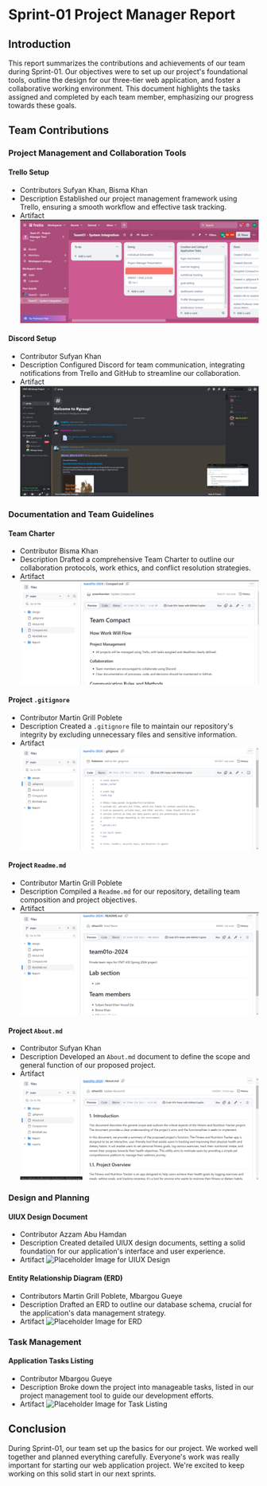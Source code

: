 # Sprint-01 Project Manager Report

## Introduction

This report summarizes the contributions and achievements of our team during Sprint-01. Our objectives were to set up our project's foundational tools, outline the design for our three-tier web application, and foster a collaborative working environment. This document highlights the tasks assigned and completed by each team member, emphasizing our progress towards these goals.

## Team Contributions

### Project Management and Collaboration Tools

#### Trello Setup
- Contributors Sufyan Khan, Bisma Khan
- Description Established our project management framework using Trello, ensuring a smooth workflow and effective task tracking.
- Artifact ![Image for Trello Setup](./images/trello-setup.png)

#### Discord Setup
- Contributor Sufyan Khan
- Description Configured Discord for team communication, integrating notifications from Trello and GitHub to streamline our collaboration.
- Artifact ![Image for Discord Setup](./images/group-discord.png)

### Documentation and Team Guidelines

#### Team Charter
- Contributor Bisma Khan
- Description Drafted a comprehensive Team Charter to outline our collaboration protocols, work ethics, and conflict resolution strategies.
- Artifact ![Image for Team Charter](./images/team-charter.png)

#### Project `.gitignore`
- Contributor Martin Grill Poblete
- Description Created a `.gitignore` file to maintain our repository's integrity by excluding unnecessary files and sensitive information.
- Artifact ![Image for .gitignore](./images/gitignore.png)

#### Project `Readme.md`
- Contributor Martin Grill Poblete
- Description Compiled a `Readme.md` for our repository, detailing team composition and project objectives.
- Artifact ![Image for Readme](./images/readme.png)

#### Project `About.md`
- Contributor Sufyan Khan
- Description Developed an `About.md` document to define the scope and general function of our proposed project.
- Artifact ![Image for About](./images/about.png)

### Design and Planning

#### UIUX Design Document
- Contributor Azzam Abu Hamdan
- Description Created detailed UIUX design documents, setting a solid foundation for our application's interface and user experience.
- Artifact ![Placeholder Image for UIUX Design](pathtouiux_design_image)

#### Entity Relationship Diagram (ERD)
- Contributors Martin Grill Poblete, Mbargou Gueye
- Description Drafted an ERD to outline our database schema, crucial for the application's data management strategy.
- Artifact ![Placeholder Image for ERD](pathtoerd_image)

### Task Management

#### Application Tasks Listing
- Contributor Mbargou Gueye
- Description Broke down the project into manageable tasks, listed in our project management tool to guide our development efforts.
- Artifact ![Placeholder Image for Task Listing](pathtotask_listing_image)

## Conclusion

During Sprint-01, our team set up the basics for our project. We worked well together and planned everything carefully. Everyone's work was really important for starting our web application project. We're excited to keep working on this solid start in our next sprints.




